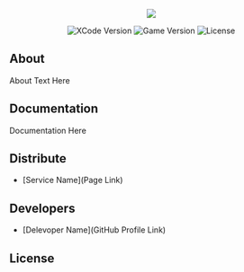 <p align="center">
      <img src="https://i.ibb.co/34KmFG3/swift-QUZI.jpg">
</p>

<p align="center">
   <img src="https://img.shields.io/badge/Engine-XCode13.4.1-blueviolet" alt="XCode Version">
   <img src="" alt="Game Version">
   <img src="" alt="License">
</p>

## About

About Text Here

## Documentation

Documentation Here

## Distribute

- [Service Name](Page Link)


## Developers

- [Delevoper Name](GitHub Profile Link)

## License
